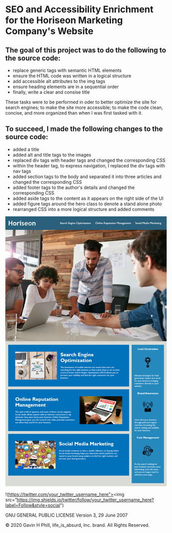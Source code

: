 # SEO and Accessibility Enrichment for the Horiseon  Marketing Company's Website

## The goal of this project was to do the following to the source code:
  * replace generic tags with semantic HTML elements
  * ensure the HTML code was written in a logical structure
  * add accessible alt attributes to the img tags
  * ensure heading elements are in a sequential order
  * finally, write a clear and consise title
 
These tasks were to be performed in oder to better optimize the site for search engines; to make the site more accessible; to make the code clean, concise, and more organized than when I was first tasked with it.

## To succeed, I made the following changes to the source code:

  * added a title
  * added alt and title tags to the images
  * replaced div tags with header tags and changed the corresponding CSS
  * within the header tag, to express navigation, I replaced the div tags with nav tags
  * added section tags to the body and separated it into three articles and changed the corresponding CSS
  * added footer tags to the author's details and changed the corresponding CSS
  * added aside tags to the content as it appears on the right side of the UI
  * added figure tags around the hero class to denote a stand alone photo
  * rearranged CSS into a more logical structure and added comments
  
  
  
  ![Horiseon](https://github.com/carpegavin/Homework-1.0/blob/main/02-Homework/Assets/01-html-css-git-homework-demo.png?raw=true)
  
  !(https://twitter.com/your_twitter_username_here"><img src=”https://img.shields.io/twitter/follow/your_twitter_username_here?label=Follow&style=social")
  
 
  
GNU GENERAL PUBLIC LICENSE
                   Version 3, 29 June 2007


© 2020 Gavin H Phill, life_is_absurd, Inc. brand. All Rights Reserved.

   

